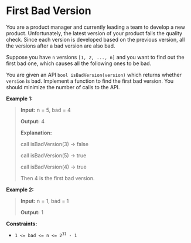 # First Bad Version

You are a product manager and currently leading a team to develop a new product. Unfortunately, the latest version of your product fails the quality check. Since each version is developed based on the previous version, all the versions after a bad version are also bad.

Suppose you have <code>n</code> versions <code>[1, 2, ..., n]</code> and you want to find out the first bad one, which causes all the following ones to be bad.

You are given an API <code>bool isBadVersion(version)</code> which returns whether <code>version</code> is bad. Implement a function to find the first bad version. You should minimize the number of calls to the API.


**Example 1:**
>
> **Input:** n = 5, bad = 4
>
> **Output:** 4
>
> **Explanation:**
>
> call isBadVersion(3) -&gt; false
>
> call isBadVersion(5)&nbsp;-&gt; true
>
> call isBadVersion(4)&nbsp;-&gt; true
>
> Then 4 is the first bad version.

**Example 2:**
>
> **Input:** n = 1, bad = 1
>
> **Output:** 1


**Constraints:**

- <code>1 &lt;= bad &lt;= n &lt;= 2<sup>31</sup> - 1</code>
